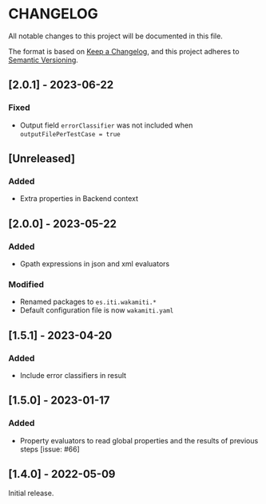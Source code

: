 # CHANGELOG

All notable changes to this project will be documented in this file.

The format is based on [Keep a Changelog][1],
and this project adheres to [Semantic Versioning][2].

## [2.0.1] - 2023-06-22


### Fixed

- Output field `errorClassifier` was not included when `outputFilePerTestCase = true`

## [Unreleased]

### Added

- Extra properties in Backend context


## [2.0.0] - 2023-05-22

### Added

- Gpath expressions in json and xml evaluators

### Modified

- Renamed packages to ```es.iti.wakamiti.*```
- Default configuration file is now ```wakamiti.yaml```


## [1.5.1] - 2023-04-20

### Added

- Include error classifiers in result


## [1.5.0] - 2023-01-17

### Added

- Property evaluators to read global properties and the results of previous steps [issue: #66]


## [1.4.0] - 2022-05-09

Initial release.  


[1]: <https://keepachangelog.com/en/1.0.0/>
[2]: <https://semver.org>